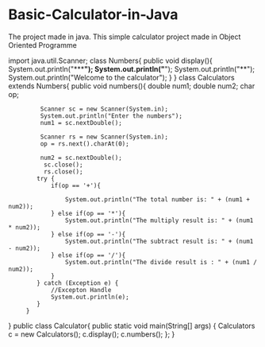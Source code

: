 # Basic-Calculator-in-Java
The project made in java. This simple calculator project made in Object Oriented Programme





import java.util.Scanner;
class Numbers{
       public void display(){
           System.out.println("*******");
           System.out.println("****");
            System.out.println("**");
           System.out.println("Welcome to the calculator");
       }
}
class Calculators extends Numbers{
         public void numbers(){
             double num1;
             double num2;
             char op;
             
             Scanner sc = new Scanner(System.in);
             System.out.println("Enter the numbers");
             num1 = sc.nextDouble();

             Scanner rs = new Scanner(System.in);
             op = rs.next().charAt(0);
        
             num2 = sc.nextDouble();
              sc.close();
              rs.close();
            try {
                if(op == '+'){

                    System.out.println("The total number is: " + (num1 + num2));
                } else if(op == '*'){
                    System.out.println("The multiply result is: " + (num1 * num2));
                } else if(op == '-'){
                    System.out.println("The subtract result is: " + (num1 - num2));
                } else if(op == '/'){
                    System.out.println("The divide result is : " + (num1 / num2));
                }
            } catch (Exception e) {
                //Excepton Handle
                System.out.println(e);
            }
         }
}
public class Calculator{
            public static void main(String[] args) {
               Calculators c = new Calculators();
               c.display();
               c.numbers();
           };
}

